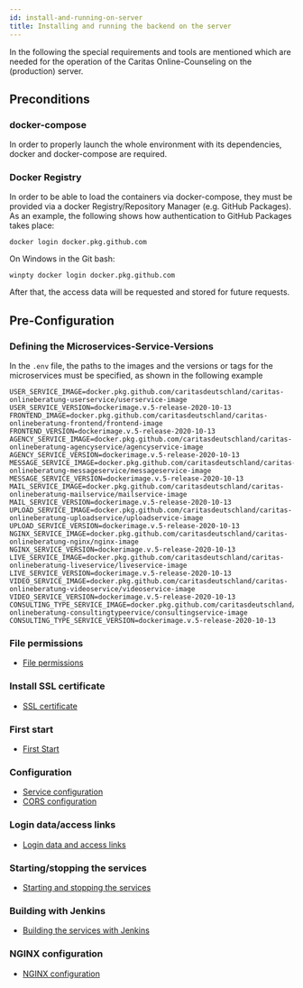 ```yaml
---
id: install-and-running-on-server
title: Installing and running the backend on the server
---
```


In the following the special requirements and tools are mentioned which are needed for the operation of the Caritas Online-Counseling on the (production) server.

## Preconditions

### docker-compose

In order to properly launch the whole environment with its dependencies, docker and docker-compose are required.

### Docker Registry

In order to be able to load the containers via docker-compose, they must be provided via a docker Registry/Repository Manager (e.g. GitHub Packages).
As an example, the following shows how authentication to GitHub Packages takes place:

``docker login docker.pkg.github.com``

On Windows in the Git bash:

``winpty docker login docker.pkg.github.com``

After that, the access data will be requested and stored for future requests.

## Pre-Configuration

### Defining the Microservices-Service-Versions

In the `.env` file, the paths to the images and the versions or tags for the microservices must be specified, as shown in the following example

```
USER_SERVICE_IMAGE=docker.pkg.github.com/caritasdeutschland/caritas-onlineberatung-userservice/userservice-image
USER_SERVICE_VERSION=dockerimage.v.5-release-2020-10-13
FRONTEND_IMAGE=docker.pkg.github.com/caritasdeutschland/caritas-onlineberatung-frontend/frontend-image
FRONTEND_VERSION=dockerimage.v.5-release-2020-10-13
AGENCY_SERVICE_IMAGE=docker.pkg.github.com/caritasdeutschland/caritas-onlineberatung-agencyservice/agencyservice-image
AGENCY_SERVICE_VERSION=dockerimage.v.5-release-2020-10-13
MESSAGE_SERVICE_IMAGE=docker.pkg.github.com/caritasdeutschland/caritas-onlineberatung-messageservice/messageservice-image
MESSAGE_SERVICE_VERSION=dockerimage.v.5-release-2020-10-13
MAIL_SERVICE_IMAGE=docker.pkg.github.com/caritasdeutschland/caritas-onlineberatung-mailservice/mailservice-image
MAIL_SERVICE_VERSION=dockerimage.v.5-release-2020-10-13
UPLOAD_SERVICE_IMAGE=docker.pkg.github.com/caritasdeutschland/caritas-onlineberatung-uploadservice/uploadservice-image
UPLOAD_SERVICE_VERSION=dockerimage.v.5-release-2020-10-13
NGINX_SERVICE_IMAGE=docker.pkg.github.com/caritasdeutschland/caritas-onlineberatung-nginx/nginx-image
NGINX_SERVICE_VERSION=dockerimage.v.5-release-2020-10-13
LIVE_SERVICE_IMAGE=docker.pkg.github.com/caritasdeutschland/caritas-onlineberatung-liveservice/liveservice-image
LIVE_SERVICE_VERSION=dockerimage.v.5-release-2020-10-13
VIDEO_SERVICE_IMAGE=docker.pkg.github.com/caritasdeutschland/caritas-onlineberatung-videoservice/videoservice-image
VIDEO_SERVICE_VERSION=dockerimage.v.5-release-2020-10-13
CONSULTING_TYPE_SERVICE_IMAGE=docker.pkg.github.com/caritasdeutschland/caritas-onlineberatung-consultingtypeervice/consultingservice-image
CONSULTING_TYPE_SERVICE_VERSION=dockerimage.v.5-release-2020-10-13
```

### File permissions

- [File permissions](../backend/file-permissions.md)

### Install SSL certificate

- [SSL certificate](../backend/ssl-certificate.md)

### First start

- [First Start](../backend/first-start.md)

### Configuration

- [Service configuration](../backend/service-configuration.md)
- [CORS configuration](../backend/cors-configuration.md)

### Login data/access links

- [Login data and access links](../backend/login-data-access-links.md)

### Starting/stopping the services

- [Starting and stopping the services](../backend/starting-and-stopping-the-services.md)

### Building with Jenkins

- [Building the services with Jenkins](../backend/jenkins.md)

### NGINX configuration

- [NGINX configuration](../backend/nginx.md)

